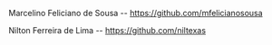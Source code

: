 Marcelino Feliciano de Sousa -- https://github.com/mfelicianosousa

Nilton Ferreira de Lima -- https://github.com/niltexas